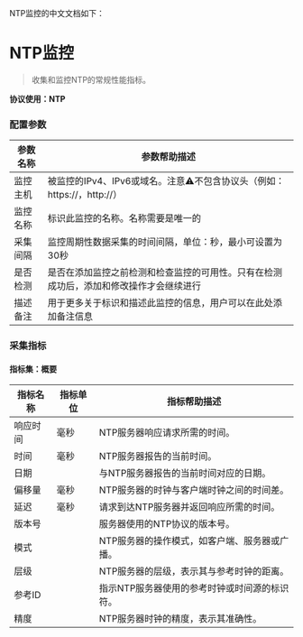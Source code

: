 NTP监控的中文文档如下：

# NTP监控

> 收集和监控NTP的常规性能指标。

**协议使用：NTP**

### 配置参数

| 参数名称 | 参数帮助描述                                           |
|------|--------------------------------------------------|
| 监控主机 | 被监控的IPv4、IPv6或域名。注意⚠️不包含协议头（例如：https://，http://） |
| 监控名称 | 标识此监控的名称。名称需要是唯一的                                |
| 采集间隔 | 监控周期性数据采集的时间间隔，单位：秒，最小可设置为30秒                    |
| 是否检测 | 是否在添加监控之前检测和检查监控的可用性。只有在检测成功后，添加和修改操作才会继续进行      |
| 描述备注 | 用于更多关于标识和描述此监控的信息，用户可以在此处添加备注信息                  |

### 采集指标

#### 指标集：概要

| 指标名称 | 指标单位 | 指标帮助描述                   |
|------|------|--------------------------|
| 响应时间 | 毫秒   | NTP服务器响应请求所需的时间。         |
| 时间   | 毫秒   | NTP服务器报告的当前时间。           |
| 日期   |      | 与NTP服务器报告的当前时间对应的日期。     |
| 偏移量  | 毫秒   | NTP服务器的时钟与客户端时钟之间的时间差。   |
| 延迟   | 毫秒   | 请求到达NTP服务器并返回响应所需的时间。    |
| 版本号  |      | 服务器使用的NTP协议的版本号。         |
| 模式   |      | NTP服务器的操作模式，如客户端、服务器或广播。 |
| 层级   |      | NTP服务器的层级，表示其与参考时钟的距离。   |
| 参考ID |      | 指示NTP服务器使用的参考时钟或时间源的标识符。 |
| 精度   |      | NTP服务器时钟的精度，表示其准确性。      |
